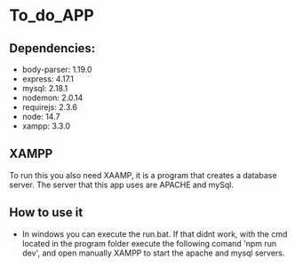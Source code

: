 # To_do_APP

## Dependencies: 
* body-parser:  1.19.0
* express:      4.17.1
* mysql:        2.18.1
* nodemon:      2.0.14
* requirejs:    2.3.6
* node:         14.7
* xampp:        3.3.0

## XAMPP

To run this you also need XAAMP, it is a program that creates a database server. The server that this app uses are APACHE and mySql. 

## How to use it

* In windows you can execute the run.bat. If that didnt work, with the cmd located in the program folder execute the following comand 'npm run dev', and open manually XAMPP to start the apache and mysql servers. 
